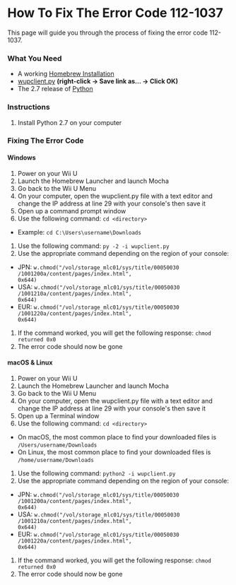 # How To Fix The Error Code 112-1037

This page will guide you through the process of fixing the error code 112-1037.

### What You Need

- A working [Homebrew Installation](user-guide/introduction)
- [wupclient.py](https://raw.githubusercontent.com/dimok789/mocha/master/ios_mcp/wupclient.py) **(right-click -> Save link as... -> Click OK)**
- The 2.7 release of [Python](https://www.python.org/download/releases/2.7/)

### Instructions

1. Install Python 2.7 on your computer

### Fixing The Error Code

<!-- tabs:start -->

#### **Windows**

1. Power on your Wii U
1. Launch the Homebrew Launcher and launch Mocha
1. Go back to the Wii U Menu
1. On your computer, open the wupclient.py file with a text editor and change the IP address at line 29 with your console's then save it
1. Open up a command prompt window
1. Use the following command: `cd <directory>`
  - Example: <code>cd C:\Users\username<wbr>\Downloads</code>
1. Use the following command: `py -2 -i wupclient.py`
1. Use the appropriate command depending on the region of your console:
 - JPN: <code>w.chmod("/vol<wbr>/storage_mlc01<wbr>/sys/title/00050030<wbr>/1001200a/content<wbr>/pages<wbr>/index.html", 0x644)</code>
 - USA: <code>w.chmod("/vol<wbr>/storage_mlc01<wbr>/sys/title/00050030<wbr>/1001210a/content<wbr>/pages<wbr>/index.html", 0x644)</code>
 - EUR: <code>w.chmod("/vol<wbr>/storage_mlc01<wbr>/sys/title/00050030<wbr>/1001220a/content<wbr>/pages<wbr>/index.html", 0x644)</code>
1. If the command worked, you will get the following response: `chmod returned 0x0`
1. The error code should now be gone

#### **macOS & Linux**

1. Power on your Wii U
1. Launch the Homebrew Launcher and launch Mocha
1. Go back to the Wii U Menu
1. On your computer, open the wupclient.py file with a text editor and change the IP address at line 29 with your console's then save it
1. Open up a Terminal window
1. Use the following command: `cd <directory>`
 - On macOS, the most common place to find your downloaded files is <code>/Users/username<wbr>/Downloads</code>
 - On Linux, the most common place to find your downloaded files is <code>/home/username<wbr>/Downloads</code>
1. Use the following command: `python2 -i wupclient.py`
1. Use the appropriate command depending on the region of your console:
 - JPN: <code>w.chmod("/vol<wbr>/storage_mlc01<wbr>/sys/title/00050030<wbr>/1001200a/content<wbr>/pages<wbr>/index.html", 0x644)</code>
 - USA: <code>w.chmod("/vol<wbr>/storage_mlc01<wbr>/sys/title/00050030<wbr>/1001210a/content<wbr>/pages<wbr>/index.html", 0x644)</code>
 - EUR: <code>w.chmod("/vol<wbr>/storage_mlc01<wbr>/sys/title/00050030<wbr>/1001220a/content<wbr>/pages<wbr>/index.html", 0x644)</code>
1. If the command worked, you will get the following response: `chmod returned 0x0`
1. The error code should now be gone

<!-- tabs:end -->